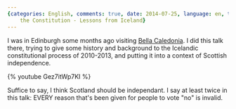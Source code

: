 ```yaml
---
{categories: English, comments: true, date: 2014-07-25, language: en, title: Crowdsourcing
    the Constitution - Lessons from Iceland}
---
```


I was in Edinburgh some months ago visiting [Bella Caledonia][1]. I did 
this talk there, trying to give some history and background to the 
Icelandic constitutional process of 2010-2013, and putting it into a 
context of Scottish independence.

{% youtube Gez7itWp7KI %}

Suffice to say, I think Scotland should be independant. I say at least 
twice in this talk: EVERY reason that's been given for people to vote 
"no" is invalid.

 [1]: http://bellacaledonia.org.uk
